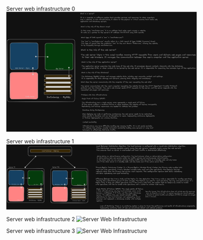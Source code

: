 Server web infrastructure 0
![Server Web Infrastructure](https://github.com/FoulTrip/holbertonschool-system_engineering-devops/blob/master/imgs/img-0.png)

Server web infrastructure 1
![Server Web Infrastructure](https://github.com/FoulTrip/holbertonschool-system_engineering-devops/blob/master/imgs/img-1.png)

Server web infrastructure 2
![Server Web Infrastructure](https://github.com/FoulTrip/holbertonschool-system_engineering-devops/blob/master/imgs/img-2.png)

Server web infrastructure 3
![Server Web Infrastructure](https://github.com/FoulTrip/holbertonschool-system_engineering-devops/blob/master/imgs/img-3.png)